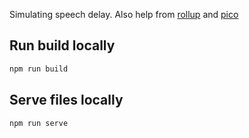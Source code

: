 Simulating speech delay. Also help from [rollup] and [pico]

[rollup]: https://rollupjs.org/guide/en/

## Run build locally

```bash
npm run build
```

## Serve files locally

```
npm run serve
```

[rollup]: https://rollupjs.org/guide/en/
[pico]: https://picocss.com/docs/